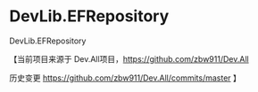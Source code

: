 DevLib.EFRepository
===================

DevLib.EFRepository


【当前项目来源于 Dev.All项目，https://github.com/zbw911/Dev.All 

历史变更 https://github.com/zbw911/Dev.All/commits/master
】
